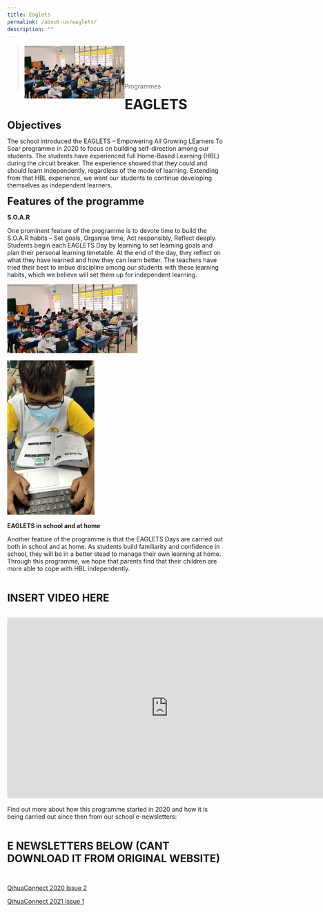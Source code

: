 ```yaml
---
title: Eaglets
permalink: /about-us/eaglets/
description: ""
---
```

><img src="/images/Programmes/EAGLETS 1.jpg"  
     style="width:50%"
			align="left"><br><br><br><br><br>
>Programmes

**<font size=6>EAGLETS</font>**

**<font size=5>Objectives</font>**

The school introduced the EAGLETS – Empowering All Growing LEarners To Soar programme in 2020 to focus on building self-direction among our students. The students have experienced full Home-Based Learning (HBL) during the circuit breaker. The experience showed that they could and should learn independently, regardless of the mode of learning. Extending from that HBL experience, we want our students to continue developing themselves as independent learners.

**<font size=5>Features of the programme</font>**

**S.O.A.R**

One prominent feature of the programme is to devote time to build the S.O.A.R habits – Set goals, Organise time, Act responsibly, Reflect deeply. Students begin each EAGLETS Day by learning to set learning goals and plan their personal learning timetable. At the end of the day, they reflect on what they have learned and how they can learn better. The teachers have tried their best to imbue discipline among our students with these learning habits, which we believe will set them up for independent learning.

<img src="/images/Programmes/EAGLETS%201.jpg"  
     style="width:60%">

<img src="/images/Programmes/EAGLETS%202.jpeg"  
     style="width:40%">


**EAGLETS in school and at home**

Another feature of the programme is that the EAGLETS Days are carried out both in school and at home. As students build familiarity and confidence in school, they will be in a better stead to manage their own learning at home. Through this programme, we hope that parents find that their children are more able to cope with HBL independently.

<br>

**<font size=5>INSERT VIDEO HERE</font>**

<br>

<iframe width="746" height="418" src="https://www.youtube.com/embed/wvHM_194SRE" title="EAGLETS@Qihua (720p)" frameborder="0" allow="accelerometer; autoplay; clipboard-write; encrypted-media; gyroscope; picture-in-picture" allowfullscreen></iframe>


Find out more about how this programme started in 2020 and how it is being carried out since then from our school e-newsletters:

<br>

**<font size=5> E NEWSLETTERS BELOW (CANT DOWNLOAD IT FROM ORIGINAL WEBSITE)</font>**

<br>

[QihuaConnect 2020 Issue 2](https://qihuapri.moe.edu.sg/wp-content/uploads/flipbook/2020_Issue_Two/mobile/index.html)

[QihuaConnect 2021 Issue 1](https://cloud.3dissue.com/213008/213119/252709/QihuaConnectIssue1/?fbclid=IwAR18ZOaKBSrs6z71j389BNqCDMTGXzSVTRfAPbzPU3jDHdZTKaOCOA0tbiA)
